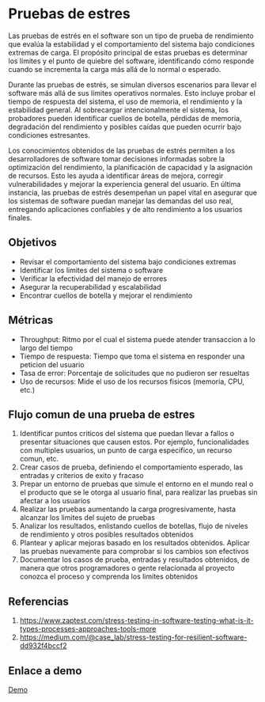 # Pruebas de estres

Las pruebas de estrés en el software son un tipo de prueba de rendimiento que evalúa la estabilidad y el comportamiento del sistema bajo condiciones extremas de carga. El propósito principal de estas pruebas es determinar los límites y el punto de quiebre del software, identificando cómo responde cuando se incrementa la carga más allá de lo normal o esperado.

Durante las pruebas de estrés, se simulan diversos escenarios para llevar el software más allá de sus límites operativos normales. Esto incluye probar el tiempo de respuesta del sistema, el uso de memoria, el rendimiento y la estabilidad general. Al sobrecargar intencionalmente el sistema, los probadores pueden identificar cuellos de botella, pérdidas de memoria, degradación del rendimiento y posibles caídas que pueden ocurrir bajo condiciones estresantes. 

Los conocimientos obtenidos de las pruebas de estrés permiten a los desarrolladores de software tomar decisiones informadas sobre la optimización del rendimiento, la planificación de capacidad y la asignación de recursos. Esto les ayuda a identificar áreas de mejora, corregir vulnerabilidades y mejorar la experiencia general del usuario. En última instancia, las pruebas de estrés desempeñan un papel vital en asegurar que los sistemas de software puedan manejar las demandas del uso real, entregando aplicaciones confiables y de alto rendimiento a los usuarios finales.

## Objetivos

- Revisar el comportamiento del sistema bajo condiciones extremas
- Identificar los limites del sistema o software
- Verificar la efectividad del manejo de errores
- Asegurar la recuperabilidad y escalabilidad
- Encontrar cuellos de botella y mejorar el rendimiento

## Métricas

- Throughput: Ritmo por el cual el sistema puede atender transaccion a lo largo del tiempo
- Tiempo de respuesta: Tiempo que toma el sistema en responder una peticion del usuario
- Tasa de error: Porcentaje de solicitudes que no pudieron ser resueltas
- Uso de recursos: Mide el uso de los recursos fisicos (memoria, CPU, etc.)

## Flujo comun de una prueba de estres

1. Identificar puntos criticos del sistema que puedan llevar a fallos o presentar situaciones que causen estos. Por ejemplo, funcionalidades con multiples usuarios, un punto de carga especifico, un recurso comun, etc.
2. Crear casos de prueba, definiendo el comportamiento esperado, las entradas y criterios de exito y fracaso
3. Prepar un entorno de pruebas que simule el entorno en el mundo real o el producto que se le otorga al usuario final, para realizar las pruebas sin afectar a los usuarios
4. Realizar las pruebas aumentando la carga progresivamente, hasta alcanzar los limites del sujeto de pruebas
5. Analizar los resultados, enlistando cuellos de botellas, flujo de niveles de rendimiento y otros posibles resultados obtenidos
6. Plantear y aplicar mejoras basado en los resultados obtenidos. Aplicar las pruebas nuevamente para comprobar si los cambios son efectivos
7. Documentar los casos de prueba, entradas y resultados obtenidos, de manera que otros programadores o gente relacionada al proyecto conozca el proceso y comprenda los limites obtenidos

## Referencias

1. https://www.zaptest.com/stress-testing-in-software-testing-what-is-it-types-processes-approaches-tools-more
2. https://medium.com/@case_lab/stress-testing-for-resilient-software-dd932f4bccf2

## Enlace a demo

[Demo](./demo.md)
